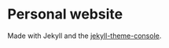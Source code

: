 # Personal website

Made with Jekyll and the [jekyll-theme-console](https://github.com/b2a3e8/jekyll-theme-console).
